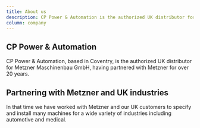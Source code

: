 ```yaml
---
title: About us
description: CP Power & Automation is the authorized UK distributor for Metzner
column: company
---
```


## CP Power & Automation

CP Power & Automation, based in Coventry, is the authorized UK distributor for Metzner Maschinenbau GmbH, having partnered with Metzner for over 20 years.

## Partnering with Metzner and UK industries

In that time we have worked with Metzner and our UK customers to specify and install many machines for a wide variety of industries including automotive and medical.
